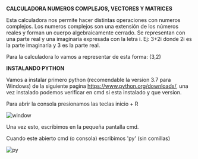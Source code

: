**CALCULADORA NUMEROS COMPLEJOS, VECTORES Y MATRICES**

Esta calculadora nos permite hacer distintas operaciones con numeros complejos. Los numeros complejos
son una extensión de los números reales y forman un cuerpo algebraicamente cerrado. Se representan con
una parte real y una imaginaria expresada con la letra i.
Ej:
 3+2i donde 2i es la parte imaginaria y 3 es la parte real.

Para la calculadora lo vamos a representar de esta forma:
 (3,2) 

**INSTALANDO PYTHON**

Vamos a instalar primero python (recomendable la version 3.7 para Windows) de la siguiente pagina
https://www.python.org/downloads/, una vez instalado podemos verificar en cmd si esta instalado y que
version.

Para abrir la consola presionamos las teclas inicio + R

![window](https://user-images.githubusercontent.com/46855679/64225937-16432100-cea3-11e9-9d21-b5403dfe4fd1.JPG)

Una vez esto, escribimos en la pequeña pantalla cmd.

Cuando este abierto cmd (o consola) escribimos 'py' (sin comillas)

![py](https://user-images.githubusercontent.com/46855679/64225594-9f595880-cea1-11e9-8311-b047bb101c01.JPG)


